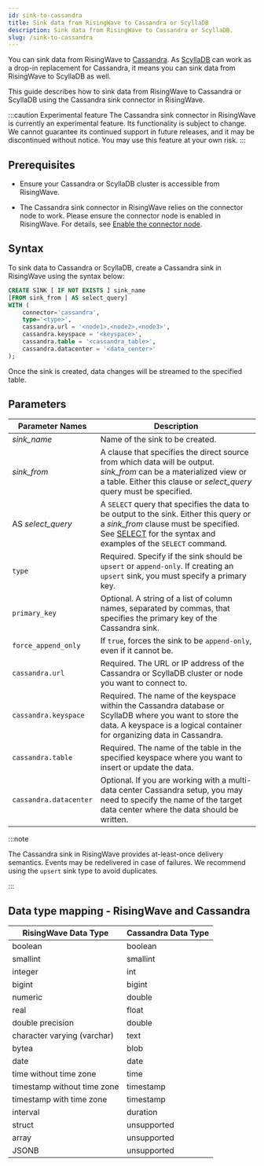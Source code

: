 ```yaml
---
id: sink-to-cassandra
title: Sink data from RisingWave to Cassandra or ScyllaDB
description: Sink data from RisingWave to Cassandra or ScyllaDB.
slug: /sink-to-cassandra 
---
```

You can sink data from RisingWave to [Cassandra](https://cassandra.apache.org/). As [ScyllaDB](https://www.scylladb.com/) can work as a drop-in replacement for Cassandra, it means you can sink data from RisingWave to ScyllaDB as well.

This guide describes how to sink data from RisingWave to Cassandra or ScyllaDB using the Cassandra sink connector in RisingWave.

:::caution Experimental feature
The Cassandra sink connector in RisingWave is currently an experimental feature. Its functionality is subject to change. We cannot guarantee its continued support in future releases, and it may be discontinued without notice. You may use this feature at your own risk.
:::

## Prerequisites

- Ensure your Cassandra or ScyllaDB cluster is accessible from RisingWave.

- The Cassandra sink connector in RisingWave relies on the connector node to work. Please ensure the connector node is enabled in RisingWave. For details, see [Enable the connector node](/deploy/risingwave-trial.md/?method=binaries#optional-enable-the-connector-node).

## Syntax

To sink data to Cassandra or ScyllaDB, create a Cassandra sink in RisingWave using the syntax below:

```sql
CREATE SINK [ IF NOT EXISTS ] sink_name
[FROM sink_from | AS select_query]
WITH (
    connector='cassandra',
    type='<type>',
    cassandra.url = '<node1>,<node2>,<node3>',
    cassandra.keyspace = '<keyspace>',
    cassandra.table = '<cassandra_table>',
    cassandra.datacenter = '<data_center>' 
);
```

Once the sink is created, data changes will be streamed to the specified table.

## Parameters

| Parameter Names       | Description |
| --------------------- | ---------------------------------------------------------------------- |
|*sink_name*| Name of the sink to be created.|
|*sink_from*| A clause that specifies the direct source from which data will be output. *sink_from* can be a materialized view or a table. Either this clause or *select_query* query must be specified.|
|AS *select_query*| A `SELECT` query that specifies the data to be output to the sink. Either this query or a *sink_from* clause must be specified. See [SELECT](/sql/commands/sql-select.md) for the syntax and examples of the `SELECT` command.|
| `type`                | Required. Specify if the sink should be `upsert` or `append-only`. If creating an `upsert` sink, you must specify a primary key.|
| `primary_key`          | Optional. A string of a list of column names, separated by commas, that specifies the primary key of the Cassandra sink.|
|`force_append_only`| If `true`, forces the sink to be `append-only`, even if it cannot be.|
| `cassandra.url`        | Required. The URL or IP address of the Cassandra or ScyllaDB cluster or node you want to connect to.|
| `cassandra.keyspace`       | Required. The name of the keyspace within the Cassandra database or ScyllaDB where you want to store the data. A keyspace is a logical container for organizing data in Cassandra.|
| `cassandra.table`   | Required. The name of the table in the specified keyspace where you want to insert or update the data.|
| `cassandra.datacenter`  | Optional. If you are working with a multi-data center Cassandra setup, you may need to specify the name of the target data center where the data should be written.|

:::note

The Cassandra sink in RisingWave provides at-least-once delivery semantics. Events may be redelivered in case of failures. We recommend using the `upsert` sink type to avoid duplicates.

:::

## Data type mapping - RisingWave and Cassandra

|RisingWave Data Type | Cassandra Data Type|
|-----|-----|
|boolean | boolean |
|smallint | smallint |
|integer |int|
|bigint |bigint|
|numeric |double|
|real |float|
|double precision |double|
|character varying (varchar) |text|
|bytea |blob|
|date |date|
|time without time zone |time|
|timestamp without time zone |timestamp|
|timestamp with time zone |timestamp|
|interval |duration|
|struct |unsupported|
|array |unsupported|
|JSONB |unsupported|
